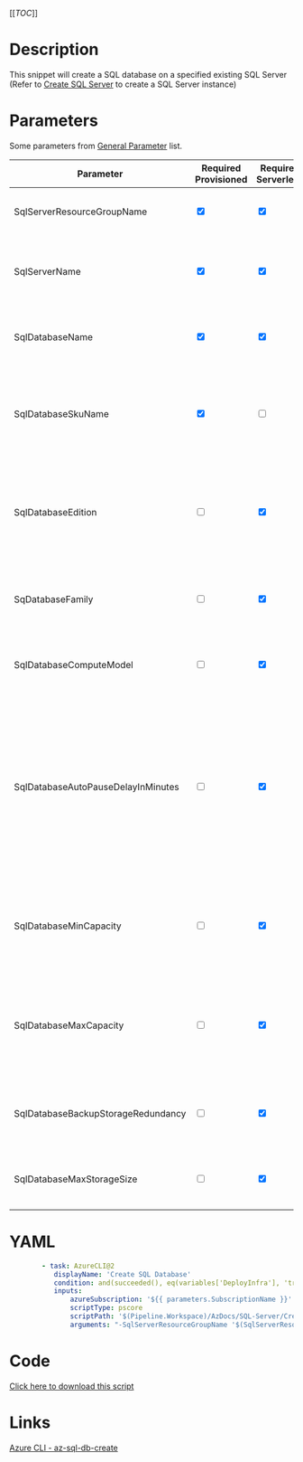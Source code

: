 [[_TOC_]]

# Description

This snippet will create a SQL database on a specified existing SQL Server (Refer to [Create SQL Server](/Azure/Azure-CLI-Snippets/SQL-Server/Create-SQL-Server) to create a SQL Server instance)

# Parameters

Some parameters from [General Parameter](/Azure/Azure-CLI-Snippets) list.

| Parameter                          | Required Provisioned            | Required Serverless             | Example Value                               | Description                                                                                                                                                                                                            |
| ---------------------------------- | ------------------------------- | ------------------------------- | ------------------------------------------- | ---------------------------------------------------------------------------------------------------------------------------------------------------------------------------------------------------------------------- |
| SqlServerResourceGroupName         | <input type="checkbox" checked> | <input type="checkbox" checked> | `myteam-testapi-$(Release.EnvironmentName)` | The name of the Resource Group the SQL server was created                                                                                                                                                              |
| SqlServerName                      | <input type="checkbox" checked> | <input type="checkbox" checked> | `somesqlserver$(Release.EnvironmentName)`   | The name for the SQL Server resource. This has to be an existing SQL Server instance.                                                                                                                                  |
| SqlDatabaseName                    | <input type="checkbox" checked> | <input type="checkbox" checked> | `mydatabase`                                | The name for the SQL Database to create. Stick to alphanumerical and hyphens etc                                                                                                                                       |
| SqlDatabaseSkuName                 | <input type="checkbox" checked> | <input type="checkbox">         | `S1`                                        | The skuname for the SQL database to use. Information about performance & pricing can be found [here](https://azure.microsoft.com/en-us/pricing/details/sql-database/single/)                                           |
| SqlDatabaseEdition                 | <input type="checkbox">         | <input type="checkbox" checked> | `GeneralPurpose`                            | The SQL Database edition you want to use. Options are `Basic`, `Standard`, `Premium`, `GeneralPurpose`, `BusinessCritical` or `Hyperscale`                                                                             |
| SqDatabaseFamily                   | <input type="checkbox">         | <input type="checkbox" checked> | `Gen5`                                      | The Azure SQL offering generation you want to use. Options are: `Gen4` or `Gen5`.                                                                                                                                      |
| SqlDatabaseComputeModel            | <input type="checkbox">         | <input type="checkbox" checked> | `Serverless`                                | The compute model to use. Options are: `Provisioned` or `Serverless`.                                                                                                                                                  |
| SqlDatabaseAutoPauseDelayInMinutes | <input type="checkbox">         | <input type="checkbox" checked> | `60` or `-1` (disable)                      | The amount of minutes before the SQL Server goes to sleep mode. This is only recommended for non-production environments. NOTE: The first query after coming out of sleep will fail. Use `-1` to disable this feature. |
| SqlDatabaseMinCapacity             | <input type="checkbox">         | <input type="checkbox" checked> | `2`                                         | The minimum capacity of this database. in the vCore model this equals the number of vCores you want.                                                                                                                   |
| SqlDatabaseMaxCapacity             | <input type="checkbox">         | <input type="checkbox" checked> | `8`                                         | The maximum allowed capacity of this database. in the vCore model this equals the number of vCores you want.                                                                                                           |
| SqlDatabaseBackupStorageRedundancy | <input type="checkbox">         | <input type="checkbox" checked> | `Zone`                                      | The level of backup redundancy you want. Options are `Local`, `Zone`, `Geo`.                                                                                                                                           |
| SqlDatabaseMaxStorageSize          | <input type="checkbox">         | <input type="checkbox" checked> | `50GB`                                      | The amount of storage including the unit of data. Examples: `50GB`, `250GB` or `1TB`                                                                                                                                   |

# YAML

```yaml
        - task: AzureCLI@2
           displayName: 'Create SQL Database'
           condition: and(succeeded(), eq(variables['DeployInfra'], 'true'))
           inputs:
               azureSubscription: '${{ parameters.SubscriptionName }}'
               scriptType: pscore
               scriptPath: '$(Pipeline.Workspace)/AzDocs/SQL-Server/Create-SQL-Database.ps1'
               arguments: "-SqlServerResourceGroupName '$(SqlServerResourceGroupName)' -SqlServerName '$(SqlServerName)' -SqlDatabaseName '$(SqlDatabaseName)' -SqlDatabaseSkuName '$(SqlDatabaseSkuName)' -SqlDatabaseEdition '$(SqlDatabaseEdition)' -SqlDatabaseFamily '$(SqlDatabaseFamily)' -SqlDatabaseComputeModel '$(SqlDatabaseComputeModel)' -SqlDatabaseAutoPauseDelayInMinutes '$(SqlDatabaseAutoPauseDelayInMinutes)' -SqlDatabaseMinCapacity '$(SqlDatabaseMinCapacity)' -SqlDatabaseMaxCapacity '$(SqlDatabaseMaxCapacity)' -SqlDatabaseBackupStorageRedundancy '$(SqlDatabaseBackupStorageRedundancy)' -SqlDatabaseMaxStorageSize '$(SqlDatabaseMaxStorageSize)' -ResourceTags $(ResourceTags)"
```

# Code

[Click here to download this script](../../../../src/SQL-Server/Create-SQL-Database.ps1)

# Links

[Azure CLI - az-sql-db-create](https://docs.microsoft.com/en-us/cli/azure/sql/db?view=azure-cli-latest#az-sql-db-create)
